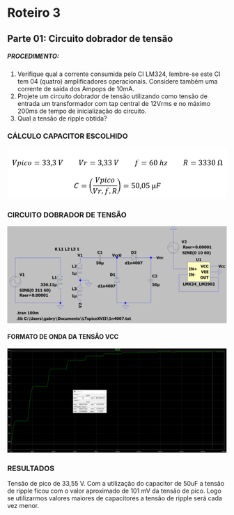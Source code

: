 # Roteiro 3

## Parte 01: Circuito dobrador de tensão

##### PROCEDIMENTO:

1. Verifique qual a corrente consumida pelo CI LM324, lembre-se este CI tem 04 (quatro) amplificadores operacionais. Considere também uma corrente de saída dos Ampops de 10mA.
2. Projete um circuito dobrador de tensão utilizando como tensão de entrada um transformador com tap central de 12Vrms e no máximo 200ms de tempo de inicialização do circuito.
3. Qual a tensão de ripple obtida?

### CÁLCULO CAPACITOR ESCOLHIDO

![calculocapacitor](/resources/imagens/relatorio3/parte1/calculocapacitor.png)

### CIRCUITO DOBRADOR DE TENSÃO

![circuitodobrador](/resources/imagens/relatorio3/parte1/circuitodobrador.png)

#### FORMATO DE ONDA DA TENSÃO VCC

![formaondadobrador](/resources/imagens/relatorio3/parte1/formaondadobrador.png)

### RESULTADOS

Tensão de pico de 33,55 V. Com a utilização do capacitor de 50uF a tensão de ripple ficou com o valor aproximado de 101 mV da tensão de pico. Logo se utilizarmos valores maiores de capacitores a tensão de ripple será cada vez menor.
